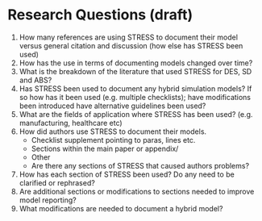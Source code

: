 # Research Questions (draft)

1. How many references are using STRESS to document their model versus general citation and discussion (how else has STRESS been used)
2. How has the use in terms of documenting models changed over time?
3. What is the breakdown of the literature that used STRESS for DES, SD and ABS?
4. Has STRESS been used to document any hybrid simulation models? If so how has it been used (e.g. multiple checklists); have modifications been introduced have alternative guidelines been used? 
5. What are the fields of application where STRESS has been used? (e.g. manufacturing, healthcare etc)
6. How did authors use STRESS to document their models.
    * Checklist supplement pointing to paras, lines etc.
    * Sections within the main paper or appendix/
    * Other
    * Are there any sections of STRESS that caused authors problems?
7. How has each section of STRESS been used? Do any need to be clarified or rephrased?
8. Are additional sections or modifications to sections needed to improve model reporting?
10. What modifications are needed to document a hybrid model?